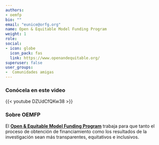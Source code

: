 ```yaml
---
authors:
- oemfp
bio: ""
email: "eunice@orfg.org"
name: Open & Equitable Model Funding Program
weight: 1
role: 
social:
- icon: globe
  icon_pack: fas
  link: https://www.openandequitable.org/
superuser: false
user_groups:
-  Comunidades amigas
---
```


### Conócela en este video

{{< youtube DZUdCfQKw38 >}} 

### Sobre OEMFP

El **[Open & Equitable Model Funding Program](https://www.openandequitable.org/)** trabaja para que tanto el proceso de obtención de financiamiento como los resultados de la investigación sean más transparentes, equitativos e inclusivos. 


